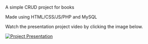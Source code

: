 A simple CRUD project for books

Made using HTML/CSS/JS/PHP and MySQL


Watch the presentation project video by clicking the image below.


[![Project Presentation](http://img.youtube.com/vi/wCKesBAna80/0.jpg)](http://www.youtube.com/watch?v=wCKesBAna80)

